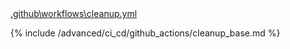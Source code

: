 <div class="details active">
<a href="javascript:void(0)" class="details__summary">.github\workflows\cleanup.yml</a>
<div class="details__content" markdown="1">

{% include /advanced/ci_cd/github_actions/cleanup_base.md %}

</div>
</div>
